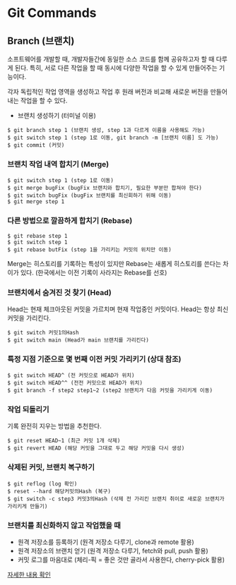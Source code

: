 # Git Commands

## Branch (브랜치)
소프트웨어를 개발할 때, 개발자들간에 동일한 소스 코드를 함께 공유하고자 할 때 다루게 된다. 특히, 서로 다른 작업을 할 때 동시에 다양한 작업을 할 수 있게 만들어주는 기능이다.   

각자 독립적인 작업 영역을 생성하고 작업 후 원래 버전과 비교해 새로운 버전을 만들어내는 작업을 할 수 있다.   


* 브랜치 생성하기 (터미널 이용)   
```
$ git branch step 1 (브랜치 생성, step 1과 다르게 이름을 사용해도 가능)
$ git switch step 1 (step 1로 이동, git branch -m [브랜치 이름] 도 가능)
$ git commit (커밋)
```

### 브랜치 작업 내역 합치기 (Merge)
```
$ git switch step 1 (step 1로 이동)
$ git merge bugFix (bugFix 브랜치와 합치기, 필요한 부분만 합쳐야 한다)
$ git switch bugFix (bugFix 브랜치를 최신회하기 위해 이동)
$ git merge step 1
```

### 다른 방법으로 깔끔하게 합치기 (Rebase)
```
$ git rebase step 1
$ git switch step 1
$ git rebase butFix (step 1을 가리키는 커밋의 위치만 이동)
```

Merge는 히스토리를 기록하는 특성이 있지만 Rebase는 새롭게 히스토리를 쓴다는 차이가 있다. (한국에서는 이전 기록이 사라지는 Rebase를 선호)   

### 브랜치에서 숨겨진 것 찾기 (Head)
Head는 현재 체크아웃된 커밋을 가르치며 현재 작업중인 커밋이다. Head는 항상 최신 커밋을 가리킨다.
```
$ git switch 커밋1의Hash
$ git switch main (Head가 main 브랜치를 가리킨다)

```

### 특정 지점 기준으로 몇 번째 이전 커밋 가리키기 (상대 참조)
```
$ git switch HEAD^ (전 커밋으로 HEAD가 위치)
$ git switch HEAD^^ (전전 커밋으로 HEAD가 위치)
$ git branch -f step2 step1~2 (step2 브랜치가 다음 커밋을 가리키게 이동)
```

### 작업 되돌리기
기록 완전히 지우는 방법을 추천한다.
```
$ git reset HEAD~1 (최근 커밋 1개 삭제)
$ git revert HEAD (해당 커밋을 그대로 두고 해당 커밋을 다시 생성)
```

### 삭제된 커밋, 브랜치 복구하기
```
$ git reflog (log 확인)
$ reset --hard 해당커밋의Hash (복구)
$ git switch -c step3 커밋3의Hash (삭제 전 가리킨 브랜치 취이로 새로운 브랜치가 가리키게 만들기)
```

### 브랜치를 최신화하지 않고 작업했을 때
* 원격 저장소를 등록하기 (원격 저장소 다루기, clone과 remote 활용)
* 원격 저장소의 브랜치 얻기 (원격 저장소 다루기, fetch와 pull, push 활용)
* 커밋 로그를 마음대로 (체리-픽 = 좋은 것만 골라서 사용한다, cherry-pick 활용)

[자세한 내용 확인](https://www.youtube.com/watch?v=JsRD2AWxxFg)